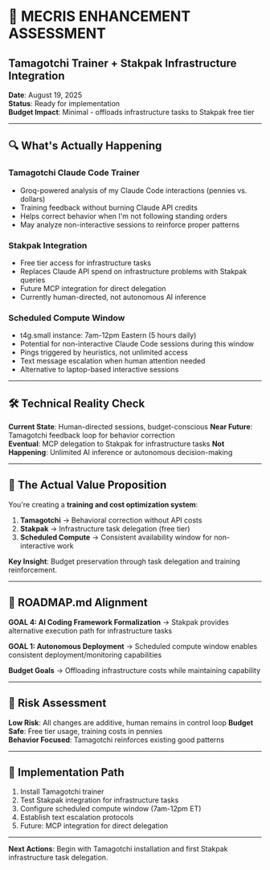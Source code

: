 # 🎯 MECRIS ENHANCEMENT ASSESSMENT
## Tamagotchi Trainer + Stakpak Infrastructure Integration

**Date**: August 19, 2025  
**Status**: Ready for implementation  
**Budget Impact**: Minimal - offloads infrastructure tasks to Stakpak free tier

---

## 🔍 What's Actually Happening

### **Tamagotchi Claude Code Trainer**
- Groq-powered analysis of my Claude Code interactions (pennies vs. dollars)
- Training feedback without burning Claude API credits  
- Helps correct behavior when I'm not following standing orders
- May analyze non-interactive sessions to reinforce proper patterns

### **Stakpak Integration** 
- Free tier access for infrastructure tasks
- Replaces Claude API spend on infrastructure problems with Stakpak queries
- Future MCP integration for direct delegation
- Currently human-directed, not autonomous AI inference

### **Scheduled Compute Window**
- t4g.small instance: 7am-12pm Eastern (5 hours daily)
- Potential for non-interactive Claude Code sessions during this window
- Pings triggered by heuristics, not unlimited access
- Text message escalation when human attention needed
- Alternative to laptop-based interactive sessions

---

## 🛠️ Technical Reality Check

**Current State**: Human-directed sessions, budget-conscious
**Near Future**: Tamagotchi feedback loop for behavior correction  
**Eventual**: MCP delegation to Stakpak for infrastructure tasks
**Not Happening**: Unlimited AI inference or autonomous decision-making

---

## 🎪 The Actual Value Proposition

You're creating a **training and cost optimization system**:

1. **Tamagotchi** → Behavioral correction without API costs
2. **Stakpak** → Infrastructure task delegation (free tier)  
3. **Scheduled Compute** → Consistent availability window for non-interactive work

**Key Insight**: Budget preservation through task delegation and training reinforcement.

---

## 🎯 ROADMAP.md Alignment

**GOAL 4: AI Coding Framework Formalization** → Stakpak provides alternative execution path for infrastructure tasks

**GOAL 1: Autonomous Deployment** → Scheduled compute window enables consistent deployment/monitoring capabilities

**Budget Goals** → Offloading infrastructure costs while maintaining capability

---

## 🎲 Risk Assessment

**Low Risk**: All changes are additive, human remains in control loop
**Budget Safe**: Free tier usage, training costs in pennies  
**Behavior Focused**: Tamagotchi reinforces existing good patterns

---

## 🚀 Implementation Path

1. Install Tamagotchi trainer
2. Test Stakpak integration for infrastructure tasks  
3. Configure scheduled compute window (7am-12pm ET)
4. Establish text escalation protocols
5. Future: MCP integration for direct delegation

---

**Next Actions**: Begin with Tamagotchi installation and first Stakpak infrastructure task delegation.